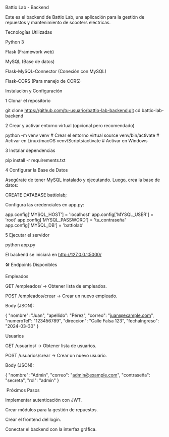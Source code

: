 Battio Lab - Backend

Este es el backend de Battio Lab, una aplicación para la gestión de repuestos y mantenimiento de scooters eléctricas.

Tecnologías Utilizadas

Python 3

Flask (Framework web)

MySQL (Base de datos)

Flask-MySQL-Connector (Conexión con MySQL)

Flask-CORS (Para manejo de CORS)

Instalación y Configuración

1️ Clonar el repositorio

git clone https://github.com/tu-usuario/battio-lab-backend.git
cd battio-lab-backend

2️ Crear y activar entorno virtual (opcional pero recomendado)

python -m venv venv  # Crear el entorno virtual
source venv/bin/activate  # Activar en Linux/macOS
venv\Scripts\activate  # Activar en Windows

3️ Instalar dependencias

pip install -r requirements.txt

4️ Configurar la Base de Datos

Asegúrate de tener MySQL instalado y ejecutando. Luego, crea la base de datos:

CREATE DATABASE battiolab;

Configura las credenciales en app.py:

app.config['MYSQL_HOST'] = 'localhost'
app.config['MYSQL_USER'] = 'root'
app.config['MYSQL_PASSWORD'] = 'tu_contraseña'
app.config['MYSQL_DB'] = 'battiolab'

5️ Ejecutar el servidor

python app.py

El backend se iniciará en http://127.0.0.1:5000/

🛠 Endpoints Disponibles

Empleados

GET /empleados/ → Obtener lista de empleados.

POST /empleados/crear → Crear un nuevo empleado.

Body (JSON):

{
  "nombre": "Juan",
  "apellido": "Pérez",
  "correo": "juan@example.com",
  "numeroTel": "123456789",
  "direccion": "Calle Falsa 123",
  "fechaIngreso": "2024-03-30"
}

Usuarios

GET /usuarios/ → Obtener lista de usuarios.

POST /usuarios/crear → Crear un nuevo usuario.

Body (JSON):

{
  "nombre": "Admin",
  "correo": "admin@example.com",
  "contraseña": "secreta",
  "rol": "admin"
}

 Próximos Pasos

Implementar autenticación con JWT.

Crear módulos para la gestión de repuestos.

Crear el frontend del login.

Conectar el backend con la interfaz gráfica.

